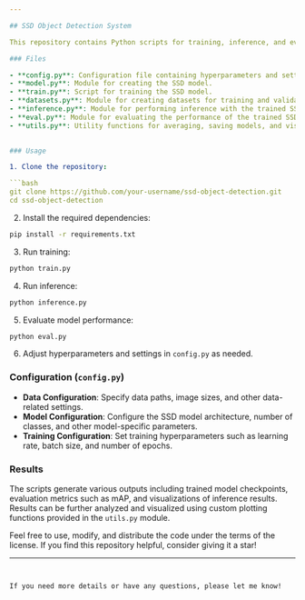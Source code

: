 ```yaml
---

## SSD Object Detection System

This repository contains Python scripts for training, inference, and evaluation of a Single Shot MultiBox Detector (SSD) for object detection tasks. The SSD model is implemented using PyTorch and torchvision, and the code is organized into modular scripts for various tasks including model creation, data handling, training, inference, and evaluation.

### Files

- **config.py**: Configuration file containing hyperparameters and settings.
- **model.py**: Module for creating the SSD model.
- **train.py**: Script for training the SSD model.
- **datasets.py**: Module for creating datasets for training and validation.
- **inference.py**: Module for performing inference with the trained SSD model.
- **eval.py**: Module for evaluating the performance of the trained SSD model.
- **utils.py**: Utility functions for averaging, saving models, and visualizing data.
  

### Usage

1. Clone the repository:

```bash
git clone https://github.com/your-username/ssd-object-detection.git
cd ssd-object-detection
```

2. Install the required dependencies:

```bash
pip install -r requirements.txt
```

3. Run training:

```bash
python train.py
```

4. Run inference:

```bash
python inference.py
```

5. Evaluate model performance:

```bash
python eval.py
```

6. Adjust hyperparameters and settings in `config.py` as needed.

### Configuration (`config.py`)

- **Data Configuration**: Specify data paths, image sizes, and other data-related settings.
- **Model Configuration**: Configure the SSD model architecture, number of classes, and other model-specific parameters.
- **Training Configuration**: Set training hyperparameters such as learning rate, batch size, and number of epochs.

### Results

The scripts generate various outputs including trained model checkpoints, evaluation metrics such as mAP, and visualizations of inference results. Results can be further analyzed and visualized using custom plotting functions provided in the `utils.py` module.

Feel free to use, modify, and distribute the code under the terms of the license. If you find this repository helpful, consider giving it a star!

--- 
```


If you need more details or have any questions, please let me know!

